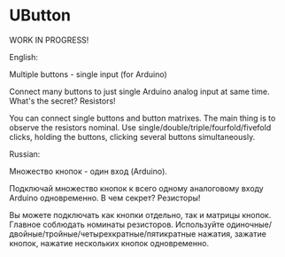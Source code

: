 # UButton
WORK IN PROGRESS!

English:

Multiple buttons - single input (for Arduino)

Connect many buttons to just single Arduino analog input at same time.
What's the secret? Resistors!

You can connect single buttons and button matrixes. The main thing is to observe the resistors nominal. Use single/double/triple/fourfold/fivefold clicks, holding the buttons, clicking several buttons simultaneously.

Russian:

Множество кнопок - один вход (Arduino).

Подключай множество кнопок к всего одному аналоговому входу Arduino одновременно.
В чем секрет? Резисторы!

Вы можете подключать как кнопки отдельно, так и матрицы кнопок. Главное соблюдать номинаты резисторов. Используйте одиночные/двойные/тройные/четырехкратные/пятикратные нажатия, зажатие кнопок, нажатие нескольких кнопок одновременно.
